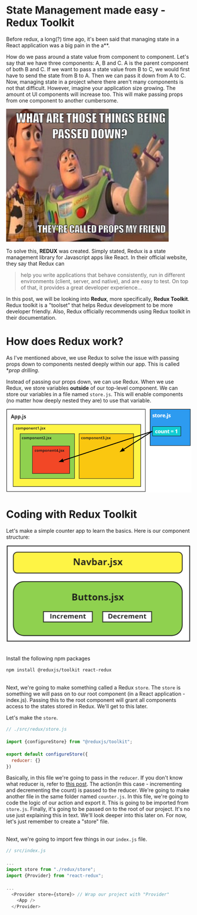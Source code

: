# State Management made easy - Redux Toolkit

Before redux, a long(?) time ago, it's been said that managing state in a React application was a big pain in the a**. 

How do we pass around a state value from component to component. Let's say that we have three components: A, B and C. A is the parent component of both B and C. If we want to pass a state value from B to C, we would first have to send the state from B to A. Then we can pass it down from A to C. Now, managing state in a project where there aren't many components is not that difficult. However, imagine your application size growing. The amount ot UI components will increase too. This will make passing props from one component to another cumbersome.

![haha](haha.png)

To solve this, **REDUX** was created. Simply stated, Redux is a state management library for Javascript apps like React. In their official website, they say that Redux can

>help you write applications that behave consistently, run in different environments (client, server, and native), and are easy to test. On top of that, it provides a great developer experience...

In this post, we will be looking into **Redux**, more specifically, **Redux Toolkit**. Redux toolkit is a "toolset" that helps Redux development to be more developer friendly. Also, Redux officially recommends using Redux toolkit in their documentation.

# How does Redux work?

As I've mentioned above, we use Redux to solve the issue with passing props down to components nested deeply within our app. This is called **prop drilling*.

Instead of passing our props down, we can use Redux. When we use Redux, we store variables **outside** of our top-level component. We can store our variables in a file named `store.js`. This will enable components (no matter how deeply nested they are) to use that variable.

![simple redux project structure](dlkj8askDkjd24.png)

# Coding with Redux Toolkit

Let's make a simple counter app to learn the basics. Here is our component structure:

![project structure](projectStructure.png)

<br>Install the following npm packages

```bash
npm install @reduxjs/toolkit react-redux
```

<br>Next, we're going to make something called a Redux `store`. The `store` is something we will pass on to our root component (in a React application - index.js). Passing this to the root component will grant all components access to the states stored in Redux. We'll get to this later.

Let's make the `store`.
```js
// ./src/redux/store.js

import {configureStore} from "@reduxjs/toolkit";

export default configureStore({
  reducer: {}
})
```

Basically, in this file we're going to pass in the `reducer`. If you don't know what reducer is, refer to [this post](../React-Hook-useReducer/React-Hook-useReducer.md). The action(in this case - incrementing and decrementing the count) is passed to the reducer. We're going to make another file in the same folder named `counter.js`. In this file, we're going to code the logic of our action and export it. This is going to be imported from `store.js`. Finally, it's going to be passed on to the root of our project. It's no use just explaining this in text. We'll look deeper into this later on. For now, let's just remember to create a "store" file. 

<br>Next, we're going to import few things in our `index.js` file.
```js
// src/index.js

...
import store from "./redux/store";
import {Provider} from "react-redux";

...
  <Provider store={store}> // Wrap our project with "Provider"
    <App />
  </Provider>
```
